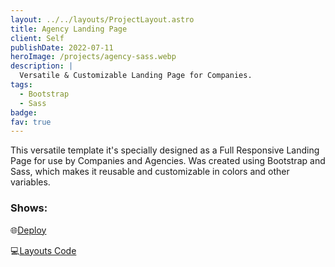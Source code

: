 ```yaml
---
layout: ../../layouts/ProjectLayout.astro
title: Agency Landing Page
client: Self
publishDate: 2022-07-11
heroImage: /projects/agency-sass.webp
description: |
  Versatile & Customizable Landing Page for Companies.
tags:
  - Bootstrap
  - Sass
badge: 
fav: true
---
```


This versatile template it's specially designed as a Full Responsive Landing Page for use by Companies and Agencies. Was created using Bootstrap and Sass, which makes it reusable and customizable in colors and other variables.

### Shows:


🌐<a href="https://fgbyte.github.io/BS5-Sass-AgencyPortfolio/dist/" target="_blank">Deploy</a>

💻<a href="https://github.com/fgbyte/BS5-Sass-AgencyPortfolio" target="_blank">Layouts Code</a> 
